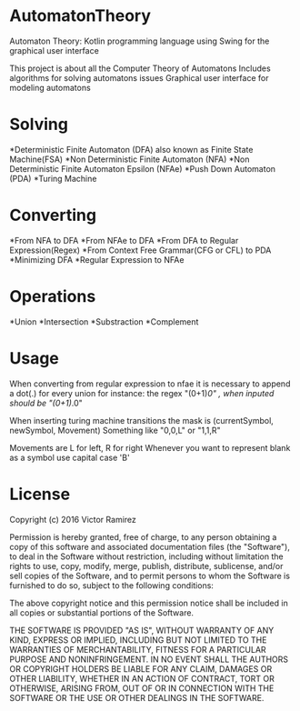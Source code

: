 # AutomatonTheory
Automaton Theory: Kotlin programming language using Swing for the graphical user interface

This project is about all the Computer Theory of Automatons
Includes algorithms for solving automatons issues
Graphical user interface for modeling automatons

# Solving
*Deterministic Finite Automaton (DFA) also known as Finite State Machine(FSA)
*Non Deterministic Finite Automaton (NFA)
*Non Deterministic Finite Automaton Epsilon (NFAe)
*Push Down Automaton (PDA)
*Turing Machine

# Converting
*From NFA to DFA
*From NFAe to DFA
*From DFA to Regular Expression(Regex)
*From Context Free Grammar(CFG or CFL) to PDA
*Minimizing DFA
*Regular Expression to NFAe

# Operations
*Union
*Intersection
*Substraction
*Complement

# Usage
When converting from regular expression to nfae it is necessary to append a dot(.) for every union
for instance:
the regex "(0+1)*0" , when inputed should be "(0+1)*.0"

When inserting turing machine transitions the mask is (currentSymbol, newSymbol, Movement)
Something like "0,0,L"  or "1,1,R"

Movements are L for left, R for right 
Whenever you want to represent blank as a symbol use capital case 'B'

# License 
Copyright (c) 2016 Victor Ramirez

Permission is hereby granted, free of charge, to any person obtaining a copy of this software and 
associated documentation files (the "Software"), to deal in the Software without restriction, including 
without limitation the rights to use, copy, modify, merge, publish, distribute, sublicense, and/or sell 
copies of the Software, and to permit persons to whom the Software is furnished to do so, subject to the 
following conditions:

The above copyright notice and this permission notice shall be included in all copies or substantial portions 
of the Software.

THE SOFTWARE IS PROVIDED "AS IS", WITHOUT WARRANTY OF ANY KIND, EXPRESS OR IMPLIED, INCLUDING BUT NOT LIMITED 
TO THE WARRANTIES OF MERCHANTABILITY, FITNESS FOR A PARTICULAR PURPOSE AND NONINFRINGEMENT. IN NO EVENT SHALL 
THE AUTHORS OR COPYRIGHT HOLDERS BE LIABLE FOR ANY CLAIM, DAMAGES OR OTHER LIABILITY, WHETHER IN AN ACTION OF 
CONTRACT, TORT OR OTHERWISE, ARISING FROM, OUT OF OR IN CONNECTION WITH THE SOFTWARE OR THE USE OR OTHER DEALINGS 
IN THE SOFTWARE.
